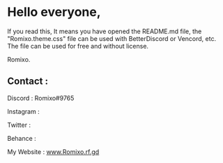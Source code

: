 # Hello everyone,
If you read this, It means you have opened the README.md file, the "Romixo.theme.css" file can be used with BetterDiscord or Vencord, etc.
The file can be used for free and without license.

Romixo.

## Contact :

Discord : Romixo#9765

Instagram :

Twitter :

Behance :

My Website : www.Romixo.rf.gd
